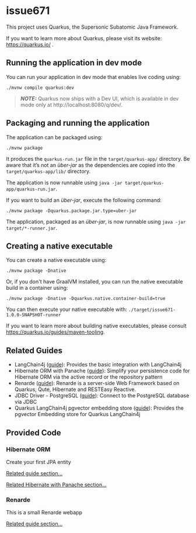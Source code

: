 # issue671

This project uses Quarkus, the Supersonic Subatomic Java Framework.

If you want to learn more about Quarkus, please visit its website: https://quarkus.io/ .

## Running the application in dev mode

You can run your application in dev mode that enables live coding using:
```shell script
./mvnw compile quarkus:dev
```

> **_NOTE:_**  Quarkus now ships with a Dev UI, which is available in dev mode only at http://localhost:8080/q/dev/.

## Packaging and running the application

The application can be packaged using:
```shell script
./mvnw package
```
It produces the `quarkus-run.jar` file in the `target/quarkus-app/` directory.
Be aware that it’s not an _über-jar_ as the dependencies are copied into the `target/quarkus-app/lib/` directory.

The application is now runnable using `java -jar target/quarkus-app/quarkus-run.jar`.

If you want to build an _über-jar_, execute the following command:
```shell script
./mvnw package -Dquarkus.package.jar.type=uber-jar
```

The application, packaged as an _über-jar_, is now runnable using `java -jar target/*-runner.jar`.

## Creating a native executable

You can create a native executable using: 
```shell script
./mvnw package -Dnative
```

Or, if you don't have GraalVM installed, you can run the native executable build in a container using: 
```shell script
./mvnw package -Dnative -Dquarkus.native.container-build=true
```

You can then execute your native executable with: `./target/issue671-1.0.0-SNAPSHOT-runner`

If you want to learn more about building native executables, please consult https://quarkus.io/guides/maven-tooling.

## Related Guides

- LangChain4j ([guide](https://docs.quarkiverse.io/quarkus-langchain4j/dev/index.html)): Provides the basic integration with LangChain4j
- Hibernate ORM with Panache ([guide](https://quarkus.io/guides/hibernate-orm-panache)): Simplify your persistence code for Hibernate ORM via the active record or the repository pattern
- Renarde ([guide](https://quarkiverse.github.io/quarkiverse-docs/quarkus-renarde/dev/index.html)): Renarde is a server-side Web Framework based on Quarkus, Qute, Hibernate and RESTEasy Reactive.
- JDBC Driver - PostgreSQL ([guide](https://quarkus.io/guides/datasource)): Connect to the PostgreSQL database via JDBC
- Quarkus LangChain4j pgvector embedding store ([guide](https://docs.quarkiverse.io/quarkus-langchain4j/dev/index.html)): Provides the pgvector Embedding store for Quarkus LangChain4j

## Provided Code

### Hibernate ORM

Create your first JPA entity

[Related guide section...](https://quarkus.io/guides/hibernate-orm)

[Related Hibernate with Panache section...](https://quarkus.io/guides/hibernate-orm-panache)


### Renarde

This is a small Renarde webapp

[Related guide section...](https://quarkiverse.github.io/quarkiverse-docs/quarkus-renarde/dev/index.html)

